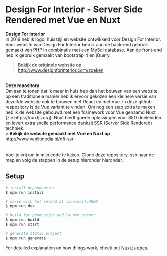 # Design For Interior - Server Side Rendered met Vue en Nuxt

<strong>Design For Interior</strong><br>
In 2019 heb ik logo, huisstijl en website ontwikkeld voor Design For Interior. Voor website van Design For Interior heb ik aan de back-end gebruik gemaakt van PHP in combinatie met een MySql database. Aan de front-end heb ik gebruik gemaakt van bootstrap 4 en jQuery.
> <strong>Bekijk de originele website op</strong><br> http://www.designforinterior.com/zoeken
<br>
<strong>Deze repository</strong><br>
Om aan te tonen dat ik meer in huis heb dan het bouwen van een website op een traditionele manier heb ik ervoor gekozen een kleinere versie van dezelfde website ook te bouwen met React en met Vue. In deze github respository is de Vue variant te vinden. Om nog een stap extra te maken heb ik de website gebouwd met een framework voor Vue genaamd Nuxt (zie https://nuxtjs.org). Nuxt biedt goede oplossingen voor SEO doeleinden en levert extra snelle performance dankzij SSR (Server Side Rendered) techniek.
<br>
> <strong>Bekijk de website gemaakt met Vue en Nuxt op</strong><br> http://www.vanlitmedia.nl/dfi-ssr

<br>
<br>
<br>
Voel je vrij om in mijn code te kijken. Clone deze repository, ssh naar de map en volg de stappen in de setup hieronder hieronder.

## Setup

``` bash
# install dependencies
$ npm run install

# serve with hot reload at localhost:3000
$ npm run dev

# build for production and launch server
$ npm run build
$ npm run start

# generate static project
$ npm run generate
```

For detailed explanation on how things work, check out [Nuxt.js docs](https://nuxtjs.org).
